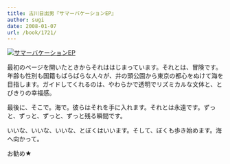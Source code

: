 ```yaml
---
title: 古川日出男『サマーバケーションEP』
author: sugi
date: 2008-01-07
url: /book/1721/
---
```

<a href="http://www.amazon.co.jp/exec/obidos/ASIN/4163257209/chezsugi-22/ref=nosim/" name="amazletlink" target="_blank"><img src="http://i0.wp.com/ecx.images-amazon.com/images/I/416uYX-ojXL.SL160.jpg?w=660" alt="サマーバケーションEP" class="alignleft" data-recalc-dims="1" /></a>

最初のページを開いたときからそれははじまっています。それとは、冒険です。年齢も性別も国籍もばらばらな人々が、井の頭公園から東京の都心をぬけて海を目指します。ガイドしてくれるのは、やわらかで透明でリズミカルな文体と、とびきりの幸福感。

最後に、そこで。海で。彼らはそれを手に入れます。それとは永遠です。ずっと、ずっと、ずっと、ずっと残る瞬間です。

いいな、いいな、いいな、とぼくはいいます。そして、ぼくも歩き始めます。海へ向かって。

お勧め★

